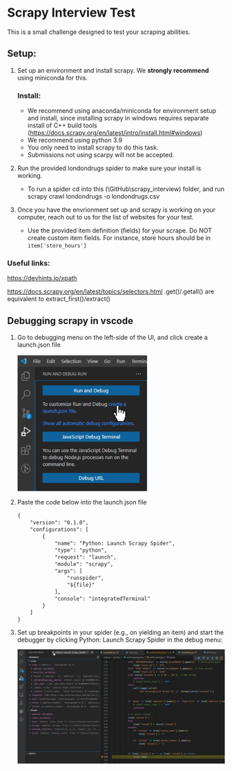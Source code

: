 # Scrapy Interview Test
This is a small challenge designed to test your scraping abilities.
## Setup:
1. Set up an environment and install scrapy. We **strongly recommend** using miniconda for this.
    ### Install:
    - We recommend using anaconda/miniconda for environment setup and install, since installing scrapy in windows requires separate install of C++ build tools (https://docs.scrapy.org/en/latest/intro/install.html#windows)
    - We recommend using python 3.9
    - You only need to install scrapy to do this task.
    - Submissions not using scarpy will not be accepted.
2. Run the provided londondrugs spider to make sure your install is working.
    - To run a spider cd into this (\GitHub\scrapy_interview) folder, and run scrapy crawl londondrugs -o londondrugs.csv

3. Once you have the envrionment set up and scrapy is working on your computer, reach out to us for the list of websites for your test.
    - Use the provided item definition (fields) for your scrape. Do NOT create custom item fields. For instance, store hours should be in `item['store_hours']`


### Useful links:
https://devhints.io/xpath

https://docs.scrapy.org/en/latest/topics/selectors.html .get()/.getall() are equivalent to extract_first()/extract()

## Debugging scrapy in vscode

1. Go to debugging menu on the left-side of the UI, and click create a launch.json file

    <img src="images/2022-05-24 10_16_13-OverlayWindow.png" width = 300px/>

2. Paste the code below into the launch.json file
    ```
    {
        "version": "0.1.0",
        "configurations": [
            {
                "name": "Python: Launch Scrapy Spider",
                "type": "python",
                "request": "launch",
                "module": "scrapy",
                "args": [
                    "runspider",
                    "${file}"
                ],
                "console": "integratedTerminal"
            }
        ]
    }
    ```
3. Set up breakpoints in your spider (e.g., on yielding an item) and start the debugger by clicking Python: Launch Scrapy Spider in the debug menu:

    <img src="images/2022-05-24 10_19_57-anthropologie.py - ChainXY_Production - Visual Studio Code.png" width = 600px/>


